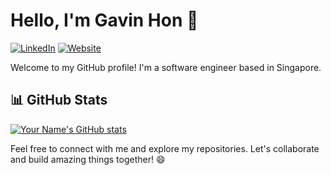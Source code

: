 # Hello, I'm Gavin Hon 👋

[![LinkedIn](https://img.shields.io/badge/-LinkedIn-blue?style=flat-square&logo=Linkedin&logoColor=white)](https://www.linkedin.com/in/gavinhon)
[![Website](https://img.shields.io/badge/-Portfolio%20Website-1f425f.svg)](https://gavinhon.netlify.app/)

Welcome to my GitHub profile! I'm a software engineer based in Singapore.

## 📊 GitHub Stats

[![Your Name's GitHub stats](https://github-readme-stats-git-main-gavinhons-projects.vercel.app/api?username=gavinhon&show_icons=true&theme=radical)](https://github.com/gavinhon)

Feel free to connect with me and explore my repositories. Let's collaborate and build amazing things together! 😄
